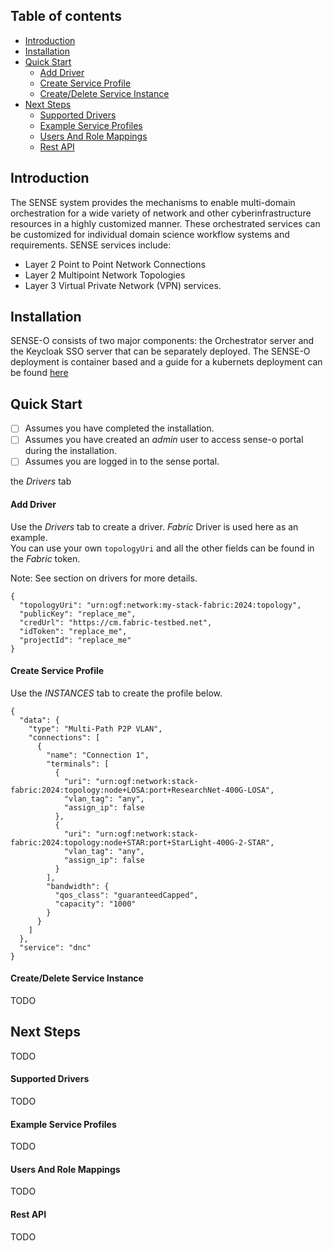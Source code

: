 ## Table of contents

 - [Introduction](#intro)
 - [Installation](#install)
 - [Quick Start](#quickstart)
   - [Add Driver](#add_driver)
   - [Create Service Profile](#create_service_profile)
   - [Create/Delete Service Instance](create_delete_service_instance)
 - [Next Steps](#next_steps)
   - [Supported Drivers](#drivers)
   - [Example Service Profiles](#example_service_profiles)
   - [Users And Role Mappings](#users_and_role_mappings)
   - [Rest API](rest_api)

## <a name="intro"></a>Introduction
The SENSE system provides the mechanisms to enable multi-domain orchestration for a wide variety of network and other cyberinfrastructure resources in a highly customized manner.  These orchestrated services can be customized for individual domain science workflow systems and requirements.  SENSE services include:
- Layer 2 Point to Point Network Connections
- Layer 2 Multipoint Network Topologies
- Layer 3 Virtual Private Network (VPN) services.


## <a name="install"></a>Installation
SENSE-O consists of two major components: the Orchestrator server and the Keycloak SSO server that can be separately deployed. The SENSE-O deployment is container based and a guide for a kubernets deployment can be found [here](https://github.com/StackV/sense-helm/)

## <a name="quickstart"></a>Quick Start

- [ ] Assumes you have completed the installation.  
- [ ] Assumes you have created an <i>admin</i> user to access sense-o portal during the installation.
- [ ] Assumes you are logged in to the sense portal. 

the <i>Drivers</i> tab 

#### <a name="add_driver"></a>Add Driver
Use the <i>Drivers</i> tab to create a driver. <i>Fabric</i> Driver is used here as an example.  
You can use your own `topologyUri` and all the other fields can be found in the <i>Fabric</i> token. 

Note: See section on drivers for more details.

```
{
  "topologyUri": "urn:ogf:network:my-stack-fabric:2024:topology",
  "publicKey": "replace_me",
  "credUrl": "https://cm.fabric-testbed.net",
  "idToken": "replace_me",
  "projectId": "replace_me"
}
```

#### <a name="create_service_profile"></a>Create Service Profile
Use the <i>INSTANCES</i> tab to create the profile below. 

```
{
  "data": {
    "type": "Multi-Path P2P VLAN",
    "connections": [
      {
        "name": "Connection 1",
        "terminals": [
          {
            "uri": "urn:ogf:network:stack-fabric:2024:topology:node+LOSA:port+ResearchNet-400G-LOSA",
            "vlan_tag": "any",
            "assign_ip": false
          },
          {
            "uri": "urn:ogf:network:stack-fabric:2024:topology:node+STAR:port+StarLight-400G-2-STAR",
            "vlan_tag": "any",
            "assign_ip": false
          }
        ],
        "bandwidth": {
          "qos_class": "guaranteedCapped",
          "capacity": "1000"
        }
      }
    ]
  },
  "service": "dnc"
}
```
#### <a name="create_delete_service_instance"></a>Create/Delete Service Instance
TODO

## <a name="next_steps"></a>Next Steps
TODO

#### <a name="drivers"></a>Supported Drivers
TODO

#### <a name="example_service_profiles"></a>Example Service Profiles
TODO

#### <a name="users_and_role_mappings"></a>Users And Role Mappings
TODO

#### <a name="rest_api"></a>Rest API
TODO
